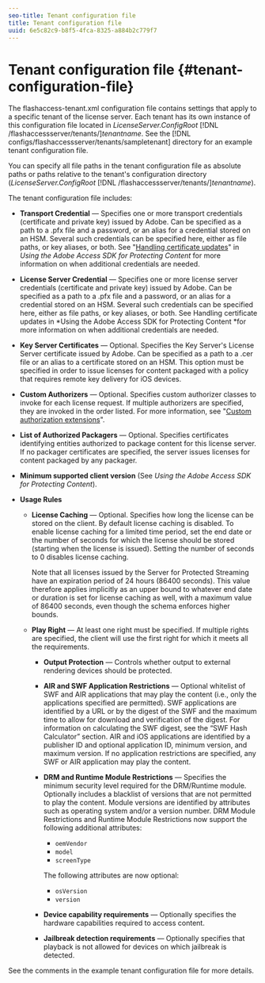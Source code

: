 ```yaml
---
seo-title: Tenant configuration file
title: Tenant configuration file
uuid: 6e5c82c9-b8f5-4fca-8325-a884b2c779f7
---
```


# Tenant configuration file {#tenant-configuration-file}

The flashaccess-tenant.xml configuration file contains settings that apply to a specific tenant of the license server. Each tenant has its own instance of this configuration file located in *LicenseServer.ConfigRoot* [!DNL /flashaccessserver/tenants/]*tenantname*. See the [!DNL configs/flashaccessserver/tenants/sampletenant] directory for an example tenant configuration file.

You can specify all file paths in the tenant configuration file as absolute paths or paths relative to the tenant's configuration directory (*LicenseServer.ConfigRoot* [!DNL /flashaccessserver/tenants/]*tenantname*).

The tenant configuration file includes:

* **Transport Credential** — Specifies one or more transport credentials (certificate and private key) issued by Adobe. Can be specified as a path to a .pfx file and a password, or an alias for a credential stored on an HSM. Several such credentials can be specified here, either as file paths, or key aliases, or both. See "[Handling certificate updates](../../aaxs-protecting-content/content-implementing-the-license-server/content-handling-cert-updates.md)" in *Using the Adobe Access SDK for Protecting Content* for more information on when additional credentials are needed. 
* **License Server Credential** — Specifies one or more license server credentials (certificate and private key) issued by Adobe. Can be specified as a path to a .pfx file and a password, or an alias for a credential stored on an HSM. Several such credentials can be specified here, either as file paths, or key aliases, or both. See Handling certificate updates in *Using the Adobe Access SDK for Protecting Content *for more information on when additional credentials are needed. 
* **Key Server Certificates** — Optional. Specifies the Key Server's License Server certificate issued by Adobe. Can be specified as a path to a .cer file or an alias to a certificate stored on an HSM. This option must be specified in order to issue licenses for content packaged with a policy that requires remote key delivery for iOS devices. 
* **Custom Authorizers** — Optional. Specifies custom authorizer classes to invoke for each license request. If multiple authorizers are specified, they are invoked in the order listed. For more information, see "[Custom authorization extensions](../../aaxs-protected-streaming/custom-authorization-extensions.md)". 
* **List of Authorized Packagers** — Optional. Specifies certificates identifying entities authorized to package content for this license server. If no packager certificates are specified, the server issues licenses for content packaged by any packager. 
* **Minimum supported client version** (See *Using the Adobe Access SDK for Protecting Content*). 
* **Usage Rules**

    * **License Caching** — Optional. Specifies how long the license can be stored on the client. By default license caching is disabled. To enable license caching for a limited time period, set the end date or the number of seconds for which the license should be stored (starting when the license is issued). Setting the number of seconds to 0 disables license caching.

      Note that all licenses issued by the Server for Protected Streaming have an expiration period of 24 hours (86400 seconds). This value therefore applies implicitly as an upper bound to whatever end date or duration is set for license caching as well, with a maximum value of 86400 seconds, even though the schema enforces higher bounds. 
    
    * **Play Right** — At least one right must be specified. If multiple rights are specified, the client will use the first right for which it meets all the requirements.

        * **Output Protection** — Controls whether output to external rendering devices should be protected. 
        * **AIR and SWF Application Restrictions** — Optional whitelist of SWF and AIR applications that may play the content (i.e., only the applications specified are permitted). SWF applications are identified by a URL or by the digest of the SWF and the maximum time to allow for download and verification of the digest. For information on calculating the SWF digest, see the “SWF Hash Calculator” section. AIR and iOS applications are identified by a publisher ID and optional application ID, minimum version, and maximum version. If no application restrictions are specified, any SWF or AIR application may play the content. 
        * **DRM and Runtime Module Restrictions** — Specifies the minimum security level required for the DRM/Runtime module. Optionally includes a blacklist of versions that are not permitted to play the content. Module versions are identified by attributes such as operating system and/or a version number. DRM Module Restrictions and Runtime Module Restrictions now support the following additional attributes:

            * `oemVendor` 
            * `model` 
            * `screenType`

          The following attributes are now optional:

            * `osVersion` 
            * `version`

        * **Device capability requirements** — Optionally specifies the hardware capabilities required to access content. 
        * **Jailbreak detection requirements** — Optionally specifies that playback is not allowed for devices on which jailbreak is detected.

See the comments in the example tenant configuration file for more details. 
